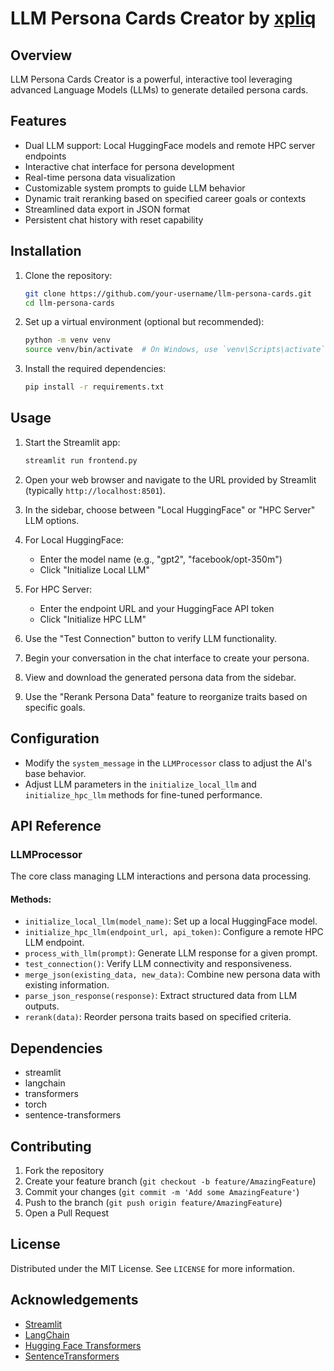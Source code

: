 # LLM Persona Cards Creator by [xpliq](https://github.com/xpliq/LLM-Persona-Cards)

## Overview

LLM Persona Cards Creator is a powerful, interactive tool leveraging advanced Language Models (LLMs) to generate detailed persona cards.

## Features

- Dual LLM support: Local HuggingFace models and remote HPC server endpoints
- Interactive chat interface for persona development
- Real-time persona data visualization
- Customizable system prompts to guide LLM behavior
- Dynamic trait reranking based on specified career goals or contexts
- Streamlined data export in JSON format
- Persistent chat history with reset capability

## Installation

1. Clone the repository:
   ```bash
   git clone https://github.com/your-username/llm-persona-cards.git
   cd llm-persona-cards
   ```

2. Set up a virtual environment (optional but recommended):
   ```bash
   python -m venv venv
   source venv/bin/activate  # On Windows, use `venv\Scripts\activate`
   ```

3. Install the required dependencies:
   ```bash
   pip install -r requirements.txt
   ```

## Usage

1. Start the Streamlit app:
   ```bash
   streamlit run frontend.py
   ```

2. Open your web browser and navigate to the URL provided by Streamlit (typically `http://localhost:8501`).

3. In the sidebar, choose between "Local HuggingFace" or "HPC Server" LLM options.

4. For Local HuggingFace:
   - Enter the model name (e.g., "gpt2", "facebook/opt-350m")
   - Click "Initialize Local LLM"

5. For HPC Server:
   - Enter the endpoint URL and your HuggingFace API token
   - Click "Initialize HPC LLM"

6. Use the "Test Connection" button to verify LLM functionality.

7. Begin your conversation in the chat interface to create your persona.

8. View and download the generated persona data from the sidebar.

9. Use the "Rerank Persona Data" feature to reorganize traits based on specific goals.

## Configuration

- Modify the `system_message` in the `LLMProcessor` class to adjust the AI's base behavior.
- Adjust LLM parameters in the `initialize_local_llm` and `initialize_hpc_llm` methods for fine-tuned performance.

## API Reference

### LLMProcessor

The core class managing LLM interactions and persona data processing.

#### Methods:

- `initialize_local_llm(model_name)`: Set up a local HuggingFace model.
- `initialize_hpc_llm(endpoint_url, api_token)`: Configure a remote HPC LLM endpoint.
- `process_with_llm(prompt)`: Generate LLM response for a given prompt.
- `test_connection()`: Verify LLM connectivity and responsiveness.
- `merge_json(existing_data, new_data)`: Combine new persona data with existing information.
- `parse_json_response(response)`: Extract structured data from LLM outputs.
- `rerank(data)`: Reorder persona traits based on specified criteria.

## Dependencies

- streamlit
- langchain
- transformers
- torch
- sentence-transformers

## Contributing

1. Fork the repository
2. Create your feature branch (`git checkout -b feature/AmazingFeature`)
3. Commit your changes (`git commit -m 'Add some AmazingFeature'`)
4. Push to the branch (`git push origin feature/AmazingFeature`)
5. Open a Pull Request

## License

Distributed under the MIT License. See `LICENSE` for more information.

## Acknowledgements

- [Streamlit](https://streamlit.io/)
- [LangChain](https://github.com/hwchase17/langchain)
- [Hugging Face Transformers](https://huggingface.co/transformers/)
- [SentenceTransformers](https://www.sbert.net/)
